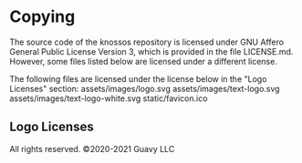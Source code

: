 # Copying
The source code of the knossos repository is licensed under GNU Affero General Public License Version 3, which is 
provided in the file LICENSE.md. However, some files listed below are licensed under a different license.

The following files are licensed under the license below in the "Logo Licenses" section:
assets/images/logo.svg
assets/images/text-logo.svg
assets/images/text-logo-white.svg
static/favicon.ico

## Logo Licenses
All rights reserved. ©2020-2021 Guavy LLC
